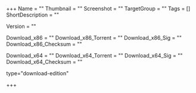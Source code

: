 +++
Name = ""
Thumbnail = ""
Screenshot = ""
TargetGroup = ""
Tags = []
ShortDescription = ""

Version = ""

Download_x86 = ""
Download_x86_Torrent = ""
Download_x86_Sig = ""
Download_x86_Checksum = ""

Download_x64 = ""
Download_x64_Torrent = ""
Download_x64_Sig = ""
Download_x64_Checksum = ""

type="download-edition"

+++
 
